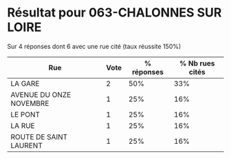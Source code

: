 # Résultat pour 063-CHALONNES SUR LOIRE

Sur 4 réponses dont 6 avec une rue cité (taux réussite 150%)

| Rue | Vote | % réponses | % Nb rues cités|
|-----|------|------------|----------------|
| LA GARE | 2 | 50% | 33%|
| AVENUE DU ONZE NOVEMBRE | 1 | 25% | 16%|
| LE PONT | 1 | 25% | 16%|
| LA RUE | 1 | 25% | 16%|
| ROUTE DE SAINT LAURENT | 1 | 25% | 16%|

